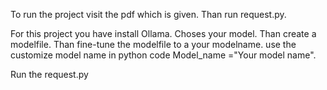 To run the project visit the pdf which is given. Than run request.py.

For this project you have install Ollama. Choses your model. Than create a modelfile. Than fine-tune the modelfile to a your modelname. use the customize model name in python code Model_name ="Your model name".

Run the request.py
